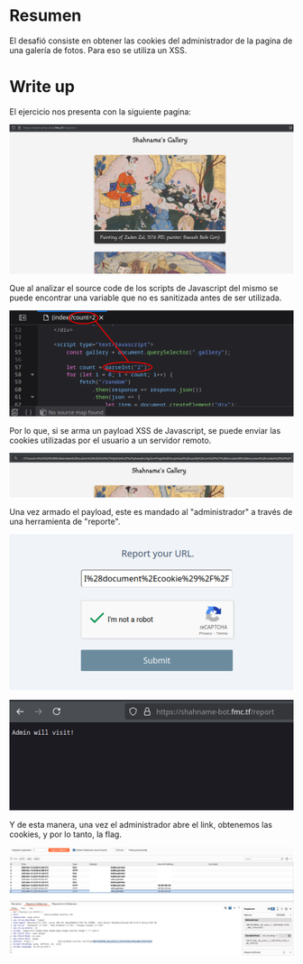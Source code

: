 ﻿# Resumen
El desafió consiste en obtener las cookies del administrador de la pagina de una galería de fotos. Para eso se utiliza un XSS.

# Write up
El ejercicio nos presenta con la siguiente pagina:

![shanahme1.png](./images/shahname1.png)


Que al analizar el source code de los scripts de Javascript del mismo se puede encontrar una variable que no es sanitizada antes de ser utilizada.

![shanahme2.png](./images/shahname2.png)


Por lo que, si se arma un payload XSS de Javascript, se puede enviar las cookies utilizadas por el usuario a un servidor remoto.

![shanahme3.png](./images/shahname3.png)


Una vez armado el payload, este es mandado al "administrador" a través de una herramienta de "reporte".

![shanahme4.png](./images/shahname4.png)


![shanahme5.png](./images/shahname5.png)


Y de esta manera, una vez el administrador abre el link, obtenemos las cookies, y por lo tanto, la flag.

![shanahme6.png](./images/shahname6.png)

